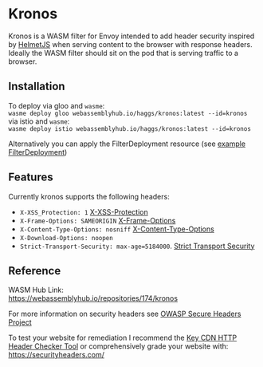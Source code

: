 # Kronos
Kronos is a WASM filter for Envoy intended to add header security inspired by [HelmetJS](https://helmetjs.github.io/) when serving content to the browser with response headers. Ideally the WASM filter should sit on the pod that is serving traffic to a browser.

## Installation
To deploy via gloo and `wasme`:   
`wasme deploy gloo webassemblyhub.io/haggs/kronos:latest --id=kronos`  
via istio and `wasme`:  
`wasme deploy istio webassemblyhub.io/haggs/kronos:latest --id=kronos`

Alternatively you can apply the FilterDeployment resource (see [example FilterDeployment](example/filterdeployment.yaml))

## Features
Currently kronos supports the following headers:
* `X-XSS_Protection: 1`  [X-XSS-Protection](https://wiki.owasp.org/index.php/OWASP_Secure_Headers_Project#xxxsp)
* `X-Frame-Options: SAMEORIGIN`  [X-Frame-Options](https://wiki.owasp.org/index.php/OWASP_Secure_Headers_Project#xfo)
* `X-Content-Type-Options: nosniff`  [X-Content-Type-Options](https://wiki.owasp.org/index.php/OWASP_Secure_Headers_Project#xcto)
* `X-Download-Options: noopen`
* `Strict-Transport-Security: max-age=5184000`. [Strict Transport Security](https://wiki.owasp.org/index.php/OWASP_Secure_Headers_Project#hsts)


## Reference

WASM Hub Link:  
https://webassemblyhub.io/repositories/174/kronos

For more information on security headers see [OWASP Secure Headers Project](https://wiki.owasp.org/index.php/OWASP_Secure_Headers_Project)

To test your website for remediation I recommend the [Key CDN HTTP Header Checker Tool](https://tools.keycdn.com/curl) or comprehensively grade your website with: https://securityheaders.com/

